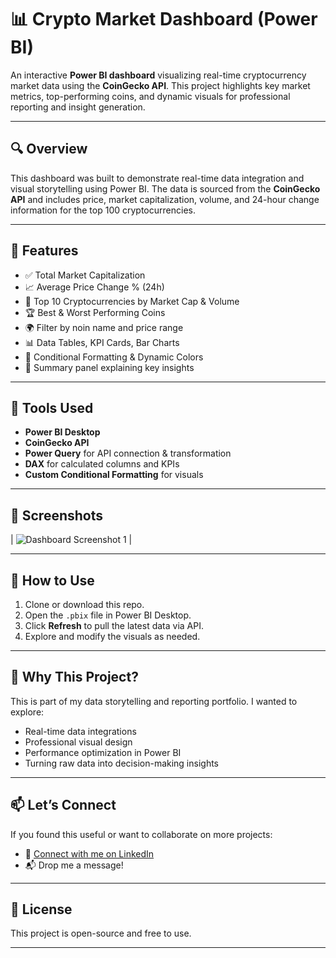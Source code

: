 # 📊 Crypto Market Dashboard (Power BI)

An interactive **Power BI dashboard** visualizing real-time cryptocurrency market data using the **CoinGecko API**. This project highlights key market metrics, top-performing coins, and dynamic visuals for professional reporting and insight generation.

---

## 🔍 Overview

This dashboard was built to demonstrate real-time data integration and visual storytelling using Power BI. The data is sourced from the **CoinGecko API** and includes price, market capitalization, volume, and 24-hour change information for the top 100 cryptocurrencies.

---

## 🚀 Features

- ✅ Total Market Capitalization
- 📈 Average Price Change % (24h)
- 💸 Top 10 Cryptocurrencies by Market Cap & Volume
- 🏆 Best & Worst Performing Coins
- 🌍 Filter by noin name and price range
- 📊 Data Tables, KPI Cards, Bar Charts
- 🎨 Conditional Formatting & Dynamic Colors
- 🧠 Summary panel explaining key insights

---

## 📌 Tools Used

- **Power BI Desktop**
- **CoinGecko API**
- **Power Query** for API connection & transformation
- **DAX** for calculated columns and KPIs
- **Custom Conditional Formatting** for visuals

---

## 📸 Screenshots

| ![Dashboard Screenshot 1](images/dashboard-overview.png) | 


---

## 📁 How to Use

1. Clone or download this repo.
2. Open the `.pbix` file in Power BI Desktop.
3. Click **Refresh** to pull the latest data via API.
4. Explore and modify the visuals as needed.

---

## 🧠 Why This Project?

This is part of my data storytelling and reporting portfolio. I wanted to explore:
- Real-time data integrations
- Professional visual design
- Performance optimization in Power BI
- Turning raw data into decision-making insights

---

## 📫 Let’s Connect

If you found this useful or want to collaborate on more projects:
- 💼 [Connect with me on LinkedIn](www.linkedin.com/in/mzukisi-soci)
- 📬 Drop me a message!

---

## 📜 License

This project is open-source and free to use.

---


